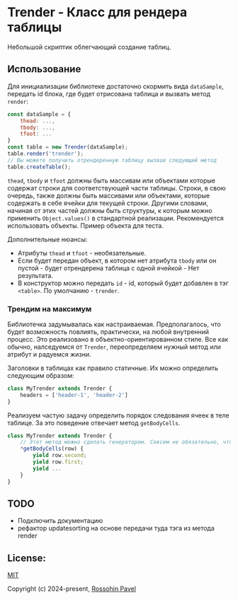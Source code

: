 # Trender - Класс для рендера таблицы

Небольшой скриптик облегчающий создание таблиц.

## Использование

Для инициализации библиотеке достаточно скормить вида `dataSample`, передать id блока, где будет отрисована таблица и вызвать метод `render`:
```js
const dataSample = {
    thead: ...,
    tbody: ...,
    tfoot: ...
}
const table = new Trender(dataSample);
table.render('trender');
// Вы можете получить отрендеренную таблицу вызвав следующий метод
table.createTable();
```
`thead`, `tbody` и `tfoot` должны быть массивам или объектами которые содержат строки для соответствующей части таблицы.
Строки, в свою очередь, также должны быть массивами или объектами, которые содержать в себе ячейки для текущей строки.
Другими словами, начиная от этих частей должны быть структуры, к которым можно применить `Object.values()` в стандартной реализации.
Рекомендуется использовать объекты. Пример объекта для теста.

Дополнительные нюансы:
- Атрибуты `thead` и `tfoot` - необязательные.
- Если будет передан объект, в котором нет атрибута `tbody` или он пустой - будет отрендерена таблица с одной ячейкой - Нет результата.
- В конструктор можно передать `id` - id, который будет добавлен в тэг `<table>`. По умолчанию - `trender`.

### Трендим на максимум

Библиотечка задумывалась как настраиваемая. Предполагалось, что будет возможность повлиять, практически, на любой внутренний процесс.
Это реализовано в объектно-ориентированном стиле. Все как обычно, налседуемся от `Trender`, переопределяем нужный метод или атрибут и радуемся жизни.

Заголовки в таблицах как правило статичные. Их можно определить следующим образом:
```js
class MyTrender extends Trender {
    headers = ['header-1', 'header-2']
}
```

Реализуем частую задачу определить порядок следования ячеек в теле таблице. За это поведение отвечает метод `getBodyCells`.
```js
class MyTrender extends Trender {
    // Этот метод можно сделать генератором. Совсем не обязательно, чтобы он отдавал массив.
    *getBodyCells(row) {
        yield row.second;
        yield row.first;
        yield ...
    }
}
```

## TODO

- Подключить документацию
- рефактор updatesorting на основе передачи туда тэга из метода render

## License:

<a href="https://github.com/RossohinPavel/trender/blob/main/LICENSE">MIT</a>

Copyright (c) 2024-present, <a href="https://github.com/RossohinPavel">Rossohin Pavel</a>
